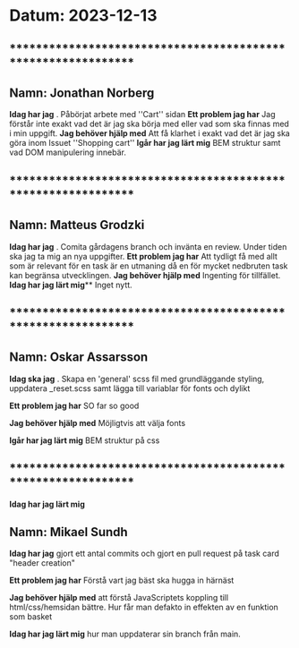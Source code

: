 # Datum: 2023-12-13

## ************************************************************* ##
## Namn: Jonathan Norberg
**Idag har jag** .
    Påbörjat arbete med ''Cart'' sidan
**Ett problem jag har** 
    Jag förstår inte exakt vad det är jag ska börja med eller vad som ska finnas med i min uppgift.
**Jag behöver hjälp med** 
    Att få klarhet i exakt vad det är jag ska göra inom Issuet ''Shopping cart'' 
**Igår har jag lärt mig** 
    BEM struktur samt vad DOM manipulering innebär.

## ************************************************************* ##
## Namn: Matteus Grodzki
**Idag har jag** .
    Comita gårdagens branch och invänta en review. Under tiden ska jag ta mig an nya uppgifter.
**Ett problem jag har** 
    Att tydligt få med allt som är relevant för en task är en utmaning då en för mycket nedbruten task kan begränsa utvecklingen.
**Jag behöver hjälp med** 
    Ingenting för tillfället.
**Idag har jag lärt mig****
    Inget nytt.

## ************************************************************* ##
## Namn: Oskar Assarsson
**Idag ska jag** .
    Skapa en 'general' scss fil med grundläggande styling, uppdatera _reset.scss samt lägga till variablar för fonts och dylikt

**Ett problem jag har**
    SO far so good

**Jag behöver hjälp med**
    Möjligtvis att välja fonts

**Igår har jag lärt mig** 
    BEM struktur på css

## ************************************************************* ##
**Idag har jag lärt mig** 

## Namn: Mikael Sundh
**Idag har jag** 
gjort ett antal commits och gjort en pull request på task card "header creation"

**Ett problem jag har** 
Förstå vart jag bäst ska hugga in härnäst

**Jag behöver hjälp med** 
att förstå JavaScriptets koppling till html/css/hemsidan bättre.
Hur får man defakto in effekten av en funktion som basket 

**Idag har jag lärt mig** 
hur man uppdaterar sin branch från main.